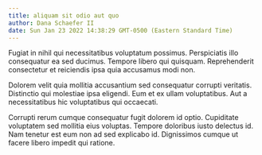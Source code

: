 ```yaml
---
title: aliquam sit odio aut quo
author: Dana Schaefer II
date: Sun Jan 23 2022 14:38:29 GMT-0500 (Eastern Standard Time)
---
```

Fugiat in nihil qui necessitatibus voluptatum possimus. Perspiciatis illo consequatur ea sed ducimus. Tempore libero qui quisquam. Reprehenderit consectetur et reiciendis ipsa quia accusamus modi non.

 Dolorem velit quia mollitia accusantium sed consequatur corrupti veritatis. Distinctio qui molestiae ipsa eligendi. Eum et ex ullam voluptatibus. Aut a necessitatibus hic voluptatibus qui occaecati.

 Corrupti rerum cumque consequatur fugit dolorem id optio. Cupiditate voluptatem sed mollitia eius voluptas. Tempore doloribus iusto delectus id. Nam tenetur est eum non ad sed explicabo id. Dignissimos cumque ut facere libero impedit qui ratione.